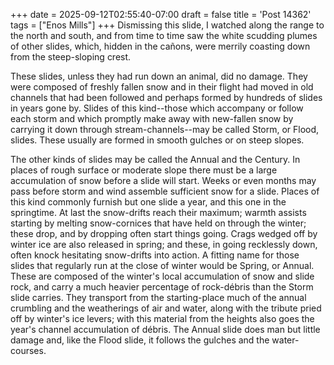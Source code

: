 +++
date = 2025-09-12T02:55:40-07:00
draft = false
title = 'Post 14362'
tags = ["Enos Mills"]
+++
Dismissing this slide, I watched along the range to the north and south, and from time to time saw the white scudding plumes of other slides, which, hidden in the cañons, were merrily coasting down from the steep-sloping crest.

These slides, unless they had run down an animal, did no damage. They were composed of freshly fallen snow and in their flight had moved in old channels that had been followed and perhaps formed by hundreds of slides in years gone by. Slides of this kind--those which accompany or follow each storm and which promptly make away with new-fallen snow by carrying it down through stream-channels--may be called Storm, or Flood, slides. These usually are formed in smooth gulches or on steep slopes.

The other kinds of slides may be called the Annual and the Century. In places of rough surface or moderate slope there must be a large accumulation of snow before a slide will start. Weeks or even months may pass before storm and wind assemble sufficient snow for a slide. Places of this kind commonly furnish but one slide a year, and this one in the springtime. At last the snow-drifts reach their maximum; warmth assists starting by melting snow-cornices that have held on through the winter; these drop, and by dropping often start things going. Crags wedged off by winter ice are also released in spring; and these, in going recklessly down, often knock hesitating snow-drifts into action. A fitting name for those slides that regularly run at the close of winter would be Spring, or Annual. These are composed of the winter's local accumulation of snow and slide rock, and carry a much heavier percentage of rock-débris than the Storm slide carries. They transport from the starting-place much of the annual crumbling and the weatherings of air and water, along with the tribute pried off by winter's ice levers; with this material from the heights also goes the year's channel accumulation of débris. The Annual slide does man but little damage and, like the Flood slide, it follows the gulches and the water-courses.

